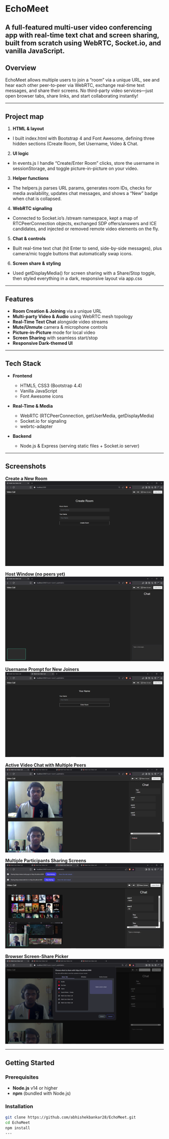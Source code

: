 # EchoMeet
A full-featured multi-user video conferencing app with real-time text chat and screen sharing, built from scratch using WebRTC, Socket.io, and vanilla JavaScript.
---

## Overview
EchoMeet allows multiple users to join a “room” via a unique URL, see and hear each other peer-to-peer via WebRTC, exchange real-time text messages, and share their screens. No third-party video services—just open browser tabs, share links, and start collaborating instantly!

---
## Project map
1. **HTML & layout**
  - I built index.html with Bootstrap 4 and Font Awesome, defining three hidden sections (Create Room, Set Username, Video & Chat.
2. **UI logic**
  - In events.js I handle “Create/Enter Room” clicks, store the username in sessionStorage, and toggle picture-in-picture on your video.
3. **Helper functions**
  - The helpers.js parses URL params, generates room IDs, checks for media availability, updates chat messages, and shows a “New” badge when chat is collapsed.
4. **WebRTC signaling**
  - Connected to Socket.io’s /stream namespace, kept a map of RTCPeerConnection objects, exchanged SDP offers/answers and ICE candidates, and injected or removed remote video elements on the fly.
5. **Chat & controls**
  - Built real-time text chat (hit Enter to send, side-by-side messages), plus camera/mic toggle buttons that automatically swap icons.
6. **Screen share & styling**
  - Used getDisplayMedia() for screen sharing with a Share/Stop toggle, then styled everything in a dark, responsive layout via app.css
---

## Features
- **Room Creation & Joining** via a unique URL  
- **Multi-party Video & Audio** using WebRTC mesh topology  
- **Real-Time Text Chat** alongside video streams  
- **Mute/Unmute** camera & microphone controls  
- **Picture-in-Picture** mode for local video  
- **Screen Sharing** with seamless start/stop  
- **Responsive Dark-themed UI**  
---

## Tech Stack
- **Frontend**  
  - HTML5, CSS3 (Bootstrap 4.4)  
  - Vanilla JavaScript  
  - Font Awesome icons

- **Real-Time & Media**  
  - WebRTC (RTCPeerConnection, getUserMedia, getDisplayMedia)  
  - Socket.io for signaling  
  - webrtc-adapter

- **Backend**  
  - Node.js & Express (serving static files + Socket.io server)
---

## Screenshots
**Create a New Room**  
![Create Room](Images/create_room.PNG)

**Host Window (no peers yet)**  
![Host Window](Images/host_window.PNG)

**Username Prompt for New Joiners**  
![Enter Your Name](Images/new_users_window.PNG)

**Active Video Chat with Multiple Peers**  
![Meeting Room](Images/meeting_room.PNG)

**Multiple Participants Sharing Screens**  
![Multiple Screenshares](Images/multiple_screenshares.PNG)

**Browser Screen-Share Picker**  
![Screen Sharing Prompt](Images/Screensharing.PNG)

---

## Getting Started

### Prerequisites

- **Node.js** v14 or higher  
- **npm** (bundled with Node.js)

### Installation

```bash
git clone https://github.com/abhishekbankar28/EchoMeet.git
cd EchoMeet
npm install
---
